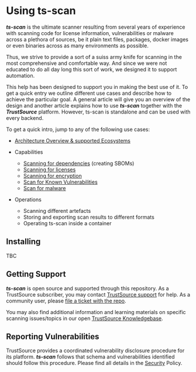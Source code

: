 # Using ts-scan

***ts-scan*** is the ultimate scanner resulting from several years of experience with scanning code for license information, vulnerabilities or malware across a plethora of sources, be it plain text files, packages, docker images or even binaries across as many environments as possible.

Thus, we strive to provide a sort of a suiss army knife for scanning in the most comprehensive and comfortable way. And since we were not educated to do all day long this sort of work, we designed it to support automation.

This help has been designed to support you in making the best use of it. To get a quick entry we outline different use cases and describe how to achieve the particular goal. A general article will give you an overview of the design and another article explains how to use ***ts-scan*** together with the ***TrustSource*** platform. However, ts-scan is standalone and can be used with every backend.

To get a quick intro, jump to any of the following use cases:

* [Architecture Overview & supported Ecosystems](/ts-scan/architecture)

* Capabilities

  * [Scanning for dependencies](/ts-scan/sbom) (creating SBOMs)
  * [Scanning for licenses](/ts-scan/licenses)
  * [Scanning for encryption](/ts-scan/encryption)
  * [Scan for Known Vulnerabilities](/ts-scan/vulns)
  * [Scan for malware](/ts-scan/malware)

* Operations

  * Scanning different artefacts
  * Storing and exporting scan results to different formats
  * Operating ts-scan inside a container

  

## Installing

TBC

## Getting Support

***ts-scan*** is open source and supported through this repository. As a TrustSource subscriber, you may contact [TrustSource support](mailto:support@trustsource.io) for help. As a community user, please [file a ticket with the repo](https://github.com/trustsource/ts-scan/issues).  

You may also find additional information and learning materials on specific scanning issues/topics in our open [TrustSource Knowledgebase](https://support.trustsource.io).

## Reporting Vulnerabilities

TrustSource provides a coordinated vulnerability disclosure procedure for its platform. ***ts-scan*** follows that schema and vulnerabilities identified should follow this procedure. Please find all details in the [Security](../security.md) Policy.

